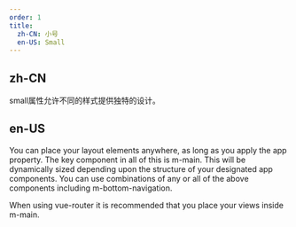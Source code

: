 ```yaml
---
order: 1
title:
  zh-CN: 小号
  en-US: Small
---
```


## zh-CN

small属性允许不同的样式提供独特的设计。

## en-US

You can place your layout elements anywhere, as long as you apply the app property. The key component in all of this is m-main. This will be dynamically sized depending upon the structure of your designated app components. You can use combinations of any or all of the above components including m-bottom-navigation.

When using vue-router it is recommended that you place your views inside m-main.
